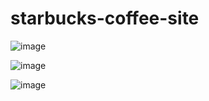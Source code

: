 # starbucks-coffee-site

![image](https://user-images.githubusercontent.com/68469907/106381734-f0e07c80-63e0-11eb-9d15-9e02492e0083.png)


![image](https://user-images.githubusercontent.com/68469907/106381762-12416880-63e1-11eb-89d6-e4df09c19f9f.png)


![image](https://user-images.githubusercontent.com/68469907/106381777-2be2b000-63e1-11eb-87dd-e1bc5acdefe1.png)

